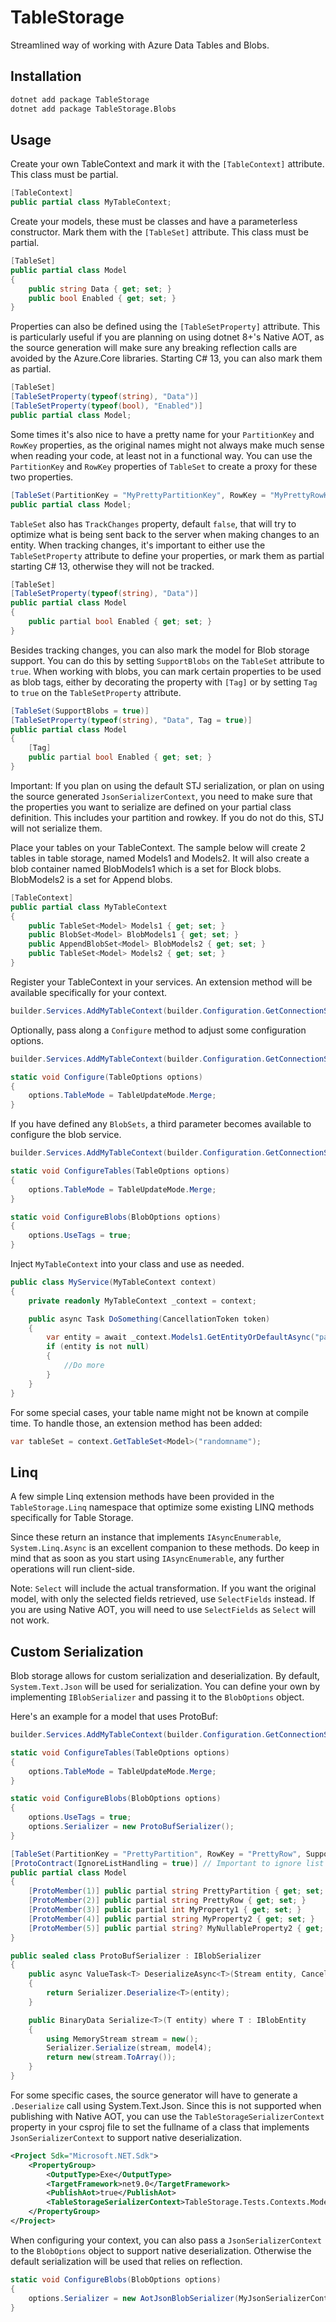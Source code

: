﻿# TableStorage
Streamlined way of working with Azure Data Tables and Blobs.

## Installation

```bash
dotnet add package TableStorage
dotnet add package TableStorage.Blobs
```

## Usage

Create your own TableContext and mark it with the `[TableContext]` attribute. This class must be partial.

```csharp
[TableContext]
public partial class MyTableContext;
```

Create your models, these must be classes and have a parameterless constructor. Mark them with the `[TableSet]` attribute. This class must be partial.

```csharp
[TableSet]
public partial class Model
{
    public string Data { get; set; }
    public bool Enabled { get; set; }
}
```

Properties can also be defined using the `[TableSetProperty]` attribute. 
This is particularly useful if you are planning on using dotnet 8+'s Native AOT, as the source generation will make sure any breaking reflection calls are avoided by the Azure.Core libraries.
Starting C# 13, you can also mark them as partial.

```csharp
[TableSet]
[TableSetProperty(typeof(string), "Data")]
[TableSetProperty(typeof(bool), "Enabled")]
public partial class Model;
```

Some times it's also nice to have a pretty name for your `PartitionKey` and `RowKey` properties, as the original names might not always make much sense when reading your code, at least not in a functional way.
You can use the `PartitionKey` and `RowKey` properties of `TableSet` to create a proxy for these two properties.

```csharp
[TableSet(PartitionKey = "MyPrettyPartitionKey", RowKey = "MyPrettyRowKey")]
public partial class Model;
```

`TableSet` also has `TrackChanges` property, default `false`, that will try to optimize what is being sent back to the server when making changes to an entity.
When tracking changes, it's important to either use the `TableSetProperty` attribute to define your properties, or mark them as partial starting C# 13, otherwise they will not be tracked.

```csharp
[TableSet]
[TableSetProperty(typeof(string), "Data")]
public partial class Model
{
    public partial bool Enabled { get; set; }
}
```

Besides tracking changes, you can also mark the model for Blob storage support. You can do this by setting `SupportBlobs` on the `TableSet` attribute to `true`.
When working with blobs, you can mark certain properties to be used as blob tags, either by decorating the property with `[Tag]` or by setting `Tag` to `true` on the `TableSetProperty` attribute.

```csharp
[TableSet(SupportBlobs = true)]
[TableSetProperty(typeof(string), "Data", Tag = true)]
public partial class Model
{
    [Tag]
    public partial bool Enabled { get; set; }
}
```

Important: If you plan on using the default STJ serialization, or plan on using the source generated `JsonSerializerContext`, you need to make sure that the properties you want to serialize are defined on your partial class definition. This includes your partition and rowkey. If you do not do this, STJ will not serialize them.

Place your tables on your TableContext. The sample below will create 2 tables in table storage, named Models1 and Models2. It will also create a blob container named BlobModels1 which is a set for Block blobs. BlobModels2 is a set for Append blobs.

```csharp
[TableContext]
public partial class MyTableContext
{
    public TableSet<Model> Models1 { get; set; }
    public BlobSet<Model> BlobModels1 { get; set; }
    public AppendBlobSet<Model> BlobModels2 { get; set; }
    public TableSet<Model> Models2 { get; set; }
}
```

Register your TableContext in your services. An extension method will be available specifically for your context.

```csharp
builder.Services.AddMyTableContext(builder.Configuration.GetConnectionString("MyConnectionString"));
```

Optionally, pass along a `Configure` method to adjust some configuration options.

```csharp
builder.Services.AddMyTableContext(builder.Configuration.GetConnectionString("MyConnectionString"), Configure);

static void Configure(TableOptions options)
{
    options.TableMode = TableUpdateMode.Merge;
}
```

If you have defined any `BlobSets`, a third parameter becomes available to configure the blob service.

```csharp
builder.Services.AddMyTableContext(builder.Configuration.GetConnectionString("MyConnectionString"), ConfigureTables, ConfigureBlobs);

static void ConfigureTables(TableOptions options)
{
    options.TableMode = TableUpdateMode.Merge;
}

static void ConfigureBlobs(BlobOptions options)
{
    options.UseTags = true;
}
```

Inject `MyTableContext` into your class and use as needed.

```csharp
public class MyService(MyTableContext context)
{
    private readonly MyTableContext _context = context;

    public async Task DoSomething(CancellationToken token)
    {
        var entity = await _context.Models1.GetEntityOrDefaultAsync("partitionKey", "rowKey", token);
        if (entity is not null)
        {
            //Do more
        }
    }
}
```

For some special cases, your table name might not be known at compile time. To handle those, an extension method has been added:

```csharp
var tableSet = context.GetTableSet<Model>("randomname");
```

## Linq

A few simple Linq extension methods have been provided in the `TableStorage.Linq` namespace that optimize some existing LINQ methods specifically for Table Storage.

Since these return an instance that implements `IAsyncEnumerable`, `System.Linq.Async` is an excellent companion to these methods. Do keep in mind that as soon as you start using `IAsyncEnumerable`, any further operations will run client-side.


Note: `Select` will include the actual transformation. If you want the original model, with only the selected fields retrieved, use `SelectFields` instead.
If you are using Native AOT, you will need to use `SelectFields` as `Select` will not work.


## Custom Serialization

Blob storage allows for custom serialization and deserialization. By default, `System.Text.Json` will be used for serialization. 
You can define your own by implementing `IBlobSerializer` and passing it to the `BlobOptions` object.

Here's an example for a model that uses ProtoBuf:
```csharp
builder.Services.AddMyTableContext(builder.Configuration.GetConnectionString("MyConnectionString"), ConfigureTables, ConfigureBlobs);

static void ConfigureTables(TableOptions options)
{
    options.TableMode = TableUpdateMode.Merge;
}

static void ConfigureBlobs(BlobOptions options)
{
    options.UseTags = true;
    options.Serializer = new ProtoBufSerializer();
}

[TableSet(PartitionKey = "PrettyPartition", RowKey = "PrettyRow", SupportBlobs = true)]
[ProtoContract(IgnoreListHandling = true)] // Important to ignore list handling because we are generating an IDictionary implementation that is not supported by protobuf
public partial class Model
{
    [ProtoMember(1)] public partial string PrettyPartition { get; set; } // We can partial the PK and RowKey to enable custom serialization attributes
    [ProtoMember(2)] public partial string PrettyRow { get; set; }
    [ProtoMember(3)] public partial int MyProperty1 { get; set; }
    [ProtoMember(4)] public partial string MyProperty2 { get; set; }
    [ProtoMember(5)] public partial string? MyNullableProperty2 { get; set; }
}

public sealed class ProtoBufSerializer : IBlobSerializer
{
    public async ValueTask<T> DeserializeAsync<T>(Stream entity, CancellationToken cancellationToken) where T : IBlobEntity
    {
        return Serializer.Deserialize<T>(entity);
    }

    public BinaryData Serialize<T>(T entity) where T : IBlobEntity
    {
        using MemoryStream stream = new();
        Serializer.Serialize(stream, model4);
        return new(stream.ToArray());
    }
}
```

For some specific cases, the source generator will have to generate a `.Deserialize` call using System.Text.Json.
Since this is not supported when publishing with Native AOT, you can use the `TableStorageSerializerContext` property in your csproj file to set the fullname of a class that implements `JsonSerializerContext` to support native deserialization.

```xml
<Project Sdk="Microsoft.NET.Sdk">
	<PropertyGroup>
		<OutputType>Exe</OutputType>
		<TargetFramework>net9.0</TargetFramework>
		<PublishAot>true</PublishAot>
		<TableStorageSerializerContext>TableStorage.Tests.Contexts.ModelSerializationContext</TableStorageSerializerContext>
	</PropertyGroup>
</Project>
```

When configuring your context, you can also pass a `JsonSerializerContext` to the `BlobOptions` object to support native deserialization. Otherwise the default serialization will be used that relies on reflection.

```csharp
static void ConfigureBlobs(BlobOptions options)
{
    options.Serializer = new AotJsonBlobSerializer(MyJsonSerializerContext.Default);
}
```